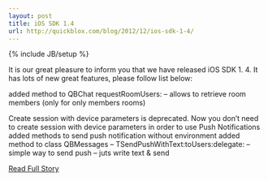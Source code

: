 ---layout: posttitle: iOS SDK 1.4url: http://quickblox.com/blog/2012/12/ios-sdk-1-4/---{% include JB/setup %}<p>  It is our great pleasure to inform you that we have released iOS SDK 1.  4.  It has lots of new great features, please follow list below:
 
 added method to QBChat requestRoomUsers: – allows to retrieve room members (only for only members rooms)
 
 Create session with device parameters is deprecated.  Now you don’t need to create session with device parameters in order to use Push Notifications
 added methods to send push notification without environment
 added method to class QBMessages – TSendPushWithText:toUsers:delegate: – simple way to send push – juts write text & send<br /><p><a href="http://quickblox.com/blog/2012/12/ios-sdk-1-4/">Read Full Story</a></p>